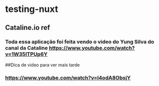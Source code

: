 # testing-nuxt

## Cataline.io ref
### Toda essa aplicação foi feita vendo o video do Yung Silva do canal da Cataline https://www.youtube.com/watch?v=1W35ITPUp6Y


##Dica de video para ver mais tarde
### https://www.youtube.com/watch?v=I4odA8ObsjY
